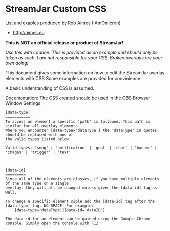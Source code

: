 StreamJar Custom CSS
====================

List and exaples produced by Rob Aimes (IAmOmicron)
- http://aimes.eu


**This is NOT an official release or product of StreamJar!**

*Use this with caution. This is provided as an example and should only be taken as such.
I am not responsible for your CSS. Broken overlays are your own doing!*

This document gives some information on how to edit the StreamJar overlay elements with CSS
Some examples are provided for convinience.

A basic understanding of CSS is assumed.

Documentation:
	The CSS created should be used in the OBS Browser Window Settings.
	
	[data-type]
	===========
	To access an element a specific 'path' is followed. This path is similar for all overlay elements.
	Where you encounter [data-type='dataType'] the 'dataType' in quotes, should be replaced with one of
	the valid types listed below.
	
	Valid types: 'song' | 'notification' | 'goal' | 'chat' | 'banner' | 'images' | 'trigger' | 'text'
	
	
	
	[data-id]
	=========
	Since all of the elements are classes, if you have multiple elements of the same type on a single
	overlay, they will all be changed unless given the [data-id] tag as well.
	
	To change a specific element siple add the [data-id] tag after the [data-type] tag. NO SPACE! For example:
		[data-type='dataType'][data-id='dataID']
		
	The data-id for an element can be gained using the Google Chrome console. Simply open the console with F12
